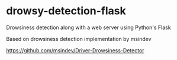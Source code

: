 # drowsy-detection-flask
Drowsiness detection along with a web server using Python's Flask

Based on drowsiness detection implementation by msindev

https://github.com/msindev/Driver-Drowsiness-Detector
